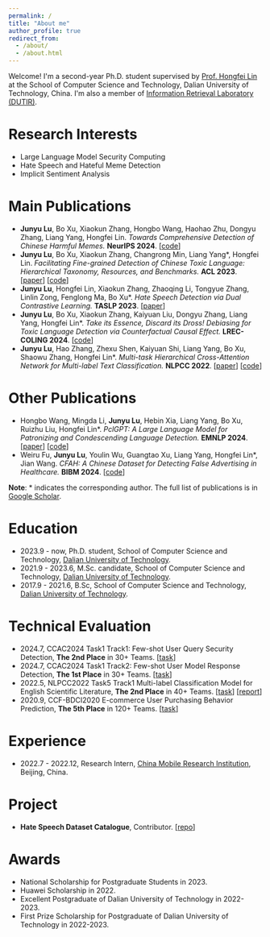 ```yaml
---
permalink: /
title: "About me"
author_profile: true
redirect_from: 
  - /about/
  - /about.html
---
```


Welcome! I'm a second-year Ph.D. student supervised by [Prof. Hongfei Lin](https://scholar.google.com/citations?hl=zh-CN&user=kV68br0AAAAJ) at the School of Computer Science and Technology, Dalian University of Technology, China. I'm also a member of [Information Retrieval Laboratory (DUTIR)](http://ir.dlut.edu.cn).

Research Interests
======
* Large Language Model Security Computing
* Hate Speech and Hateful Meme Detection
* Implicit Sentiment Analysis
  
Main Publications
======
- **Junyu Lu**, Bo Xu, Xiaokun Zhang, Hongbo Wang, Haohao Zhu, Dongyu Zhang, Liang Yang, Hongfei Lin. _Towards Comprehensive Detection of Chinese Harmful Memes._ **NeurIPS 2024**. [[code](https://github.com/DUT-lujunyu/ToxiCN_MM)]
- **Junyu Lu**, Bo Xu, Xiaokun Zhang, Changrong Min, Liang Yang*, Hongfei Lin. _Facilitating Fine-grained Detection of Chinese Toxic Language: Hierarchical Taxonomy, Resources, and Benchmarks._ **ACL 2023**. [[paper](https://aclanthology.org/2023.acl-long.898.pdf)] [[code](https://github.com/DUT-lujunyu/ToxiCN)]
- **Junyu Lu**, Hongfei Lin, Xiaokun Zhang, Zhaoqing Li, Tongyue Zhang, Linlin Zong, Fenglong Ma, Bo Xu*. _Hate Speech Detection via Dual Contrastive Learning._ **TASLP 2023**. [[paper](https://ieeexplore.ieee.org/abstract/document/10180106)]
- **Junyu Lu**, Bo Xu, Xiaokun Zhang, Kaiyuan Liu, Dongyu Zhang, Liang Yang, Hongfei Lin*. _Take its Essence, Discard its Dross! Debiasing for Toxic Language Detection via Counterfactual Causal Effect._ **LREC-COLING 2024**. [[code](https://github.com/DUT-lujunyu/Debias)]
- **Junyu Lu**, Hao Zhang, Zhexu Shen, Kaiyuan Shi, Liang Yang, Bo Xu, Shaowu Zhang, Hongfei Lin*. _Multi-task Hierarchical Cross-Attention Network for Multi-label Text Classification._ **NLPCC 2022**. [[paper](https://link.springer.com/chapter/10.1007/978-3-031-17189-5_13)] [[code](https://github.com/DUT-lujunyu/MHCAN)] 

Other Publications
======
- Hongbo Wang, Mingda Li, **Junyu Lu**, Hebin Xia, Liang Yang, Bo Xu, Ruizhu Liu, Hongfei Lin*. _PclGPT: A Large Language Model for Patronizing and Condescending Language Detection._ **EMNLP 2024**. [[paper]( https://arxiv.org/abs/2410.00361)] [[code](https://github.com/dut-laowang/emnlp24-PclGPT)] 
- Weiru Fu, **Junyu Lu**, Youlin Wu, Guangtao Xu, Liang Yang, Hongfei Lin*, Jian Wang. _CFAH: A Chinese Dataset for Detecting False Advertising in Healthcare._ **BIBM 2024**. [[code](https://github.com/FuWeiru/CFAH)] 

**Note**: * indicates the corresponding author. The full list of publications is in [Google Scholar](https://scholar.google.com/citations?user=mMaIn0QAAAAJ&hl=zh-CN).

Education
======
- 2023.9 - now, Ph.D. student, School of Computer Science and Technology, [Dalian University of Technology](https://www.dlut.edu.cn).
- 2021.9 - 2023.6, M.Sc. candidate, School of Computer Science and Technology, [Dalian University of Technology](https://www.dlut.edu.cn).
- 2017.9 - 2021.6, B.Sc, School of Computer Science and Technology, [Dalian University of Technology](https://www.dlut.edu.cn).

Technical Evaluation 
=====
- 2024.7, CCAC2024 Task1 Track1: Few-shot User Query Security Detection, **The 2nd Place** in 30+ Teams. [[task](https://github.com/rangwang/CCAC2024-FS_Moderation)]
- 2024.7, CCAC2024 Task1 Track2: Few-shot User Model Response Detection, **The 1st Place** in 30+ Teams. [[task](https://github.com/rangwang/CCAC2024-FS_Moderation)]
- 2022.5, NLPCC2022 Task5 Track1 Multi-label Classification Model for English Scientific Literature, **The 2nd Place** in 40+ Teams. [[task](http://tcci.ccf.org.cn/conference/2022/dldoc/NLPCC2022.SharedTask5.Guideline.pdf)] [[report](https://link.springer.com/chapter/10.1007/978-3-031-17189-5_13)]
- 2020.9, CCF-BDCI2020 E-commerce User Purchasing Behavior Prediction, **The 5th Place** in 120+ Teams. [[task](https://www.datafountain.cn/competitions/448)]

Experience
======
- 2022.7 - 2022.12, Research Intern, [China Mobile Research Institution](http://cmri.chinamobile.com/), Beijing, China.

Project
======
- **Hate Speech Dataset Catalogue**, Contributor. [[repo](https://github.com/leondz/hatespeechdata)]

Awards
======
- National Scholarship for Postgraduate Students in 2023.
- Huawei Scholarship in 2022.
- Excellent Postgraduate of Dalian University of Technology in 2022-2023.
- First Prize Scholarship for Postgraduate of Dalian University of Technology in 2022-2023.
